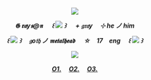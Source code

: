 
<h5 align="center"
  
 ![](https://cdn.discordapp.com/attachments/1245884076003557397/1271109653287141471/6671293fc15f1980ef96a50e7504f66a_77.jpg?ex=66b6249d&is=66b4d31d&hm=eb2d4d3a19f6eede03d126d55ecf3856cbf5a964d097cc76b259683f408630e5&)

𝕲 𝖗𝖆y𝖘@𝖓 　 ꒰ ![](https://64.media.tumblr.com/7005374ad7f975502393528891320e49/b4746bdbb4997815-df/s75x75_c1/016afb24bc42663d8449b78a3741ec4492ce5fd2.gifv) ꒱ 　 + 𝔤𝔯𝔞y　 ⊹ h**e** ノ him 

꒰ ![](https://64.media.tumblr.com/5981fc4bdb79010cb7c1fc339e791b87/f6e4bd69748ba743-1b/s75x75_c1/6de9d016cb53b6f5664ab360f4c587cf2da7c0f1.gifv) ꒱ 　𝔤o𝔱𝔥 ノ 𝖒𝖊𝖙𝖆𝖑𝖍𝖊𝖆𝖉 　 ☆　17　eng 　꒰ ![](https://64.media.tumblr.com/a404105fb71eb8ea9d2c618a5d1bebdb/b4746bdbb4997815-9f/s75x75_c1/b373b5764a379488d22d13353c27cf4ab71c0050.gifv) ꒱ 



 ![](https://64.media.tumblr.com/0770f18d5a3177d6fe488348f79d4e11/e5539f7e913c8088-98/s540x810/6673e5cd6cce3cd2ad44175515e609c629afd5e3.gifv)

 [O1.](https://rentry.co/beatradio)　 [O2.](https://www.last.fm/user/slugrat)　 [O3.](https://open.spotify.com/user/29b3w3o2vjw1nawbodxm5igjw?si=4402ddc581344289)
